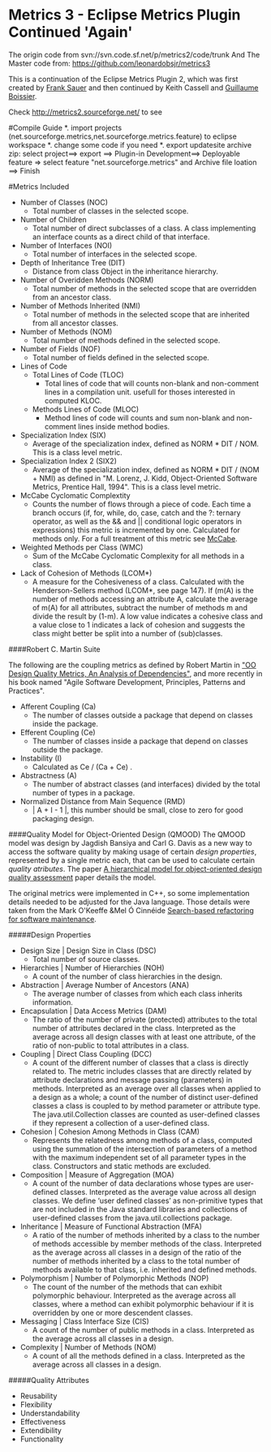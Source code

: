 Metrics 3 - Eclipse Metrics Plugin Continued 'Again' 
=======
The origin code from svn://svn.code.sf.net/p/metrics2/code/trunk
And The Master code from: https://github.com/leonardobsjr/metrics3

This is a continuation of the Eclipse Metrics Plugin 2, which was first created by [Frank Sauer](http://sourceforge.net/users/sauerf) and then continued by Keith Cassell and [Guillaume Boissier](http://sourceforge.net/users/gboissier).

Check http://metrics2.sourceforge.net/ to see 

#Compile Guide
*. import projects (net.sourceforge.metrics,net.sourceforge.metrics.feature) to eclipse workspace
*. change some code if you need
*. export updatesite archive zip: select project==> export ==> Plugin-in Development==> Deployable feature => select feature "net.sourceforge.metrics"  and Archive file loation  ==> Finish 



#Metrics Included

* Number of Classes (NOC)
	*  Total number of classes in the selected scope.
* Number of Children
	* Total number of direct subclasses of a class. A class implementing an interface counts as a direct child of that interface.
* Number of Interfaces (NOI)
	* Total number of interfaces in the selected scope.
* Depth of Inheritance Tree (DIT)
	* Distance from class Object in the inheritance hierarchy. 
* Number of Overidden Methods (NORM)
	* Total number of methods in the selected scope that are overridden from an ancestor class.
* Number of Methods Inherited (NMI)
	* Total number of methods in the selected scope that are inherited from all ancestor classes.
* Number of Methods (NOM)
	* Total number of methods defined in the selected scope.
* Number of Fields (NOF)
 	* Total number of fields defined in the selected scope.
* Lines of Code
  * Total Lines of Code (TLOC)
	  * Total lines of code that will counts non-blank and non-comment lines in a compilation unit. usefull for thoses interested in computed KLOC.
  * Methods Lines of Code (MLOC)
	  * Method lines of code will counts and sum non-blank and non-comment lines inside method bodies.
* Specialization Index (SIX)
	*  Average of the specialization index, defined as NORM * DIT / NOM. This is a class level metric.
* Specialization Index 2 (SIX2)
	*  Average of the specialization index, defined as NORM * DIT / (NOM + NMI) as defined in "M. Lorenz, J. Kidd, Object-Oriented Software Metrics, Prentice Hall, 1994". This is a class level metric.
* McCabe Cyclomatic Complextity
	*  Counts the number of flows through a piece of code. Each time a branch occurs (if, for, while, do, case, catch and the ?: ternary operator, as well as the && and || conditional logic operators in expressions) this metric is incremented by one. Calculated for methods only. For a full treatment of this metric see [McCabe](http://www.mccabe.com/nist/nist_pub.php).
* Weighted Methods per Class (WMC)
	* Sum of the McCabe Cyclomatic Complexity for all methods in a class.
* Lack of Cohesion of Methods (LCOM*)
	* A measure for the Cohesiveness of a class. Calculated with the Henderson-Sellers method (LCOM*, see page 147). If (m(A) is the number of methods accessing an attribute A, calculate the average of m(A) for all attributes, subtract the number of methods m and divide the result by (1-m). A low value indicates a cohesive class and a value close to 1 indicates a lack of cohesion and suggests the class might better be split into a number of (sub)classes.

####Robert C. Martin Suite

The following are the coupling metrics as defined by Robert Martin in ["OO Design Quality Metrics, An Analysis of Dependencies"](http://www.objectmentor.com/resources/articles/oodmetrc.pdf), and more recently in his book named "Agile Software Development, Principles, Patterns and Practices".

* Afferent Coupling (Ca)
	*  The number of classes outside a package that depend on classes inside the package. 
* Efferent Coupling (Ce)
	*  The number of classes inside a package that depend on classes outside the package. 
* Instability (I)
	* Calculated as  Ce / (Ca + Ce) .
* Abstractness (A)
	*  The number of abstract classes (and interfaces) divided by the total number of types in a package.
* Normalized Distance from Main Sequence (RMD)
	*  | A + I - 1 |, this number should be small, close to zero for good packaging design.

####Quality Model for Object-Oriented Design (QMOOD)
The QMOOD model was design by Jagdish Bansiya and Carl G. Davis as a new way to access the software quality by making usage of certain *design properties*, represented by a single metric each, that can be used to calculate certain *quality atributes*. The paper [A hierarchical model for object-oriented design quality assessment](http://dx.doi.org/10.1109/32.979986) paper details the model. 

The original metrics were implemented in C++, so some implementation details needed to be adjusted for the Java language. Those details were taken from the Mark O'Keeffe &Mel Ó Cinnéide [Search-based refactoring for software maintenance](http://dx.doi.org/10.1016/j.jss.2007.06.003).

#####Design Properties
* Design Size | Design Size in Class (DSC)
	* Total number of source classes.
* Hierarchies | Number of Hierarchies (NOH)
	* A count of the number of class hierarchies in the design.
* Abstraction | Average Number of Ancestors (ANA)
	* The average number of classes from which each class inherits information.
* Encapsulation | Data Access Metrics (DAM)
	* The ratio of the number of private (protected) attributes to the total number of attributes declared in the class. Interpreted as the average across all design classes with at least one attribute, of the ratio of non-public to total attributes in a class.
* Coupling | Direct Class Coupling (DCC)
	* A count of the different number of classes that a class is directly related to. The metric includes classes that are directly related by attribute declarations and message passing (parameters) in methods. Interpreted as an average over all classes when applied to a design as a whole; a count of the number of distinct user-defined classes a class is coupled to by method parameter or attribute type. The java.util.Collection classes are counted as user-defined classes if they represent a collection of a user-defined class.
* Cohesion | Cohesion Among Methods in Class (CAM)
	* Represents the relatedness among methods of a class, computed using the summation of the intersection of parameters of a method with the maximum independent set of all parameter types in the class. Constructors and static methods are excluded.
* Composition | Measure of Aggregation (MOA)
	* A count of the number of data declarations whose types are user-defined classes. Interpreted as the average value across all design classes. We define ‘user defined classes’ as non-primitive types that are not included in the Java standard libraries and collections of user-defined classes from the java.util.collections package.
* Inheritance | Measure of Functional Abstraction (MFA)
	* A ratio of the number of methods inherited by a class to the number of methods accessible by member methods of the class. Interpreted as the average across all classes in a design of the ratio of the number of methods inherited by a class to the total number of methods available to that class, i.e. inherited and defined methods.
* Polymorphism | Number of Polymorphic Methods (NOP)
	* The count of the number of the methods that can exhibit polymorphic behaviour. Interpreted as the average across all classes, where a method can exhibit polymorphic behaviour if it is overridden by one or more descendent classes.
* Messaging | Class Interface Size (CIS)
	* A count of the number of public methods in a class. Interpreted as the average across all classes in a design.
* Complexity | Number of Methods (NOM)
	*  A count of all the methods defined in a class. Interpreted as the average across all classes in a design.
	
#####Quality Attributes

* Reusability
* Flexibility
* Understandability
* Effectiveness
* Extendibility
* Functionality
